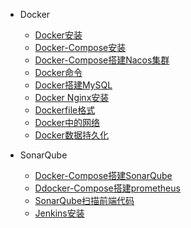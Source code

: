 + Docker
  - [Docker安装](docker/docker安装.md)
  - [Docker-Compose安装](docker/docker-compose的安装.md)
  - [Docker-Compose搭建Nacos集群](docker/docker-compose搭建nacos集群.md)
  - [Docker命令](docker/docker命令.md)
  - [Docker搭建MySQL](docker/docker搭建MySQL.md)
  - [Docker Nginx安装](docker/docker_nginx安装.md)
  - [Dockerfile格式](docker/dockerfile格式.md)
  - [Docker中的网络](docker/docker中的网络.md)
  - [Docker数据持久化](docker/docker数据持久化.md)

+ SonarQube
  - [Docker-Compose搭建SonarQube](docker/docker-compose搭建SonarQube.md)
  - [Ddocker-Compose搭建prometheus](docker/docker-compose搭建prometheus.md)
  - [SonarQube扫描前端代码](docker/SonarQube扫描前端代码.md)
  - [Jenkins安装](soft/jenkins安装.md)

  
